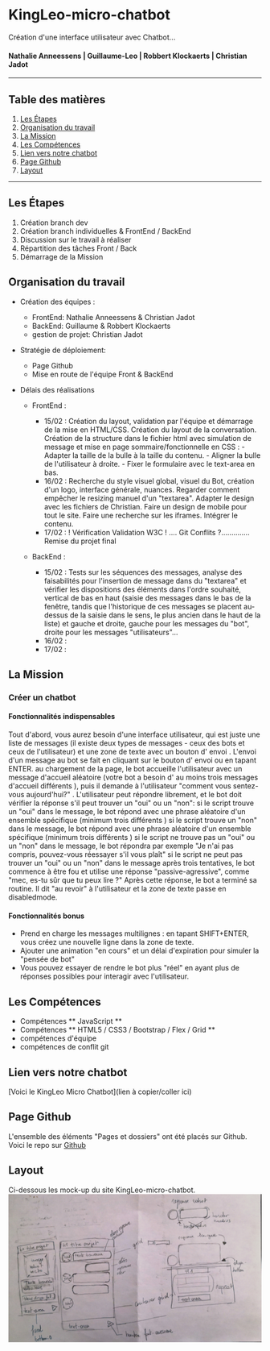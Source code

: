 # KingLeo-micro-chatbot
Création d'une interface utilisateur avec Chatbot...  
#### Nathalie Anneessens | Guillaume-Leo | Robbert Klockaerts | Christian Jadot

***

## Table des matières
1. [Les Étapes](#Les-Etapes)
2. [Organisation du travail](#Organisation-du-travail)
3. [La Mission](#La-Mission)
4. [Les Compétences](#Les-Compétences)
5. [Lien vers notre chatbot](#Lien-vers-notre-chatbot)
6. [Page Github](#Page-Github)
7. [Layout](#Layout)

***

<a name="Les-Etapes"></a>
## Les Étapes
1. Création branch dev
2. Création branch individuelles & FrontEnd / BackEnd
3. Discussion sur le travail à réaliser
4. Répartition des tâches Front / Back
5. Démarrage de la Mission

<a name="Organisation-du-travail"></a>
## Organisation du travail
- Création des équipes :
  - FrontEnd: Nathalie Anneessens & Christian Jadot
  - BackEnd: Guillaume & Robbert Klockaerts
  - gestion de projet: Christian Jadot

- Stratégie de déploiement:
  - Page Github
  - Mise en route de l'équipe Front & BackEnd

- Délais des réalisations
  - FrontEnd :
    - 15/02 : Création du layout, validation par l'équipe et démarrage de la mise en HTML/CSS.
              Création du layout de la conversation.
              Création de la structure dans le fichier html avec simulation de message et mise en page sommaire/fonctionnelle en CSS :
              - Adapter la taille de la bulle à la taille du contenu.
              - Aligner la bulle de l'utilisateur à droite.
              - Fixer le formulaire avec le text-area en bas.
    - 16/02 : Recherche du style visuel global, visuel du Bot, création d'un logo, interface générale, nuances.
              Regarder comment empêcher le resizing manuel d'un "textarea".
              Adapter le design avec les fichiers de Christian.
              Faire un design de mobile pour tout le site.
              Faire une recherche sur les iframes.
              Intégrer le contenu.
    - 17/02 : ! Vérification Validation W3C ! .... Git Conflits ?.............. Remise du projet final

  - BackEnd :
    - 15/02 : Tests sur les séquences des messages, analyse des faisabilités pour l'insertion de message dans du "textarea" et vérifier les dispositions des éléments dans l'ordre souhaité, vertical de bas en haut (saisie des messages dans le bas de la fenêtre, tandis que l'historique de ces messages se placent au-dessus de la saisie dans le sens, le plus ancien dans le haut de la liste) et gauche et droite, gauche pour les messages du "bot", droite pour les messages "utilisateurs"...
    - 16/02 : 
    - 17/02 : 

<a name="La-Mission"></a>
## La Mission
### Créer un chatbot
#### Fonctionnalités indispensables
Tout d'abord, vous aurez besoin d'une interface utilisateur, qui est juste une liste de messages (il existe deux types de messages - ceux des bots et ceux de l'utilisateur) et une zone de texte avec un bouton d' envoi .
L'envoi d'un message au bot se fait en cliquant sur le bouton d' envoi ou en tapant ENTER.
au chargement de la page, le bot accueille l'utilisateur avec un message d'accueil aléatoire (votre bot a besoin d' au moins trois messages d'accueil différents ), puis il demande à l'utilisateur "comment vous sentez-vous aujourd'hui?" .
L'utilisateur peut répondre librement, et le bot doit vérifier la réponse s'il peut trouver un "oui" ou un "non":
si le script trouve un "oui" dans le message, le bot répond avec une phrase aléatoire d'un ensemble spécifique (minimum trois différents )
si le script trouve un "non" dans le message, le bot répond avec une phrase aléatoire d'un ensemble spécifique (minimum trois différents )
si le script ne trouve pas un "oui" ou un "non" dans le message, le bot répondra par exemple "Je n'ai pas compris, pouvez-vous réessayer s'il vous plaît"
si le script ne peut pas trouver un "oui" ou un "non" dans le message après trois tentatives, le bot commence à être fou et utilise une réponse "passive-agressive", comme "mec, es-tu sûr que tu peux lire ?"
Après cette réponse, le bot a terminé sa routine. Il dit "au revoir" à l'utilisateur et la zone de texte passe en disabledmode.
#### Fonctionnalités bonus
- Prend en charge les messages multilignes : en tapant SHIFT+ENTER, vous créez une nouvelle ligne dans la zone de texte.
- Ajouter une animation "en cours" et un délai d'expiration pour simuler la "pensée de bot"
- Vous pouvez essayer de rendre le bot plus "réel" en ayant plus de réponses possibles pour interagir avec l'utilisateur.

<a name="Les-Compétences"></a>
## Les Compétences
- Compétences ** JavaScript **
- Compétences ** HTML5 / CSS3 / Bootstrap / Flex / Grid ** 
- compétences d'équipe
- compétences de conflit git

<a name="Lien-vers-notre-chatbot"></a>
## Lien vers notre chatbot  
[Voici le KingLeo Micro Chatbot](lien à copier/coller ici)

<a name="Page-Github"></a>
## Page Github
L'ensemble des éléments "Pages et dossiers" ont été placés sur Github.  
Voici le repo sur [Github](https://github.com/ChristianJadot/KingLeo-micro-chatbot/)

<a name=""></a>
## Layout
Ci-dessous les mock-up du site KingLeo-micro-chatbot.  
![Wireframe 1](layout-brouillon/layout-papier.jpg)<br>